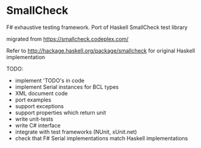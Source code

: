# SmallCheck
F# exhaustive testing framework. Port of Haskell SmallCheck test library

migrated from https://smallcheck.codeplex.com/

Refer to http://hackage.haskell.org/package/smallcheck
for original Haskell implementation

TODO:
- implement 'TODO's in code
- implement Serial instances for BCL types 
- XML document code
- port examples
- support exceptions
- support properties which return unit
- write unit-tests
- write C# interface
- integrate with test frameworks (NUnit, xUnit.net)
- check that F# Serial implementations match Haskell implementations
